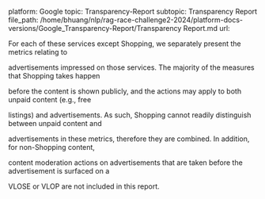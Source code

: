 platform: Google
topic: Transparency-Report
subtopic: Transparency Report
file_path: /home/bhuang/nlp/rag-race-challenge2-2024/platform-docs-versions/Google_Transparency-Report/Transparency Report.md
url: <EMPTY>

For each of these services except Shopping, we separately present the metrics relating to

advertisements impressed on those services. The majority of the measures that Shopping takes happen

before the content is shown publicly, and the actions may apply to both unpaid content (e.g., free

listings) and advertisements. As such, Shopping cannot readily distinguish between unpaid content and

advertisements in these metrics, therefore they are combined. In addition, for non-Shopping content,

content moderation actions on advertisements that are taken before the advertisement is surfaced on a

VLOSE or VLOP are not included in this report.
